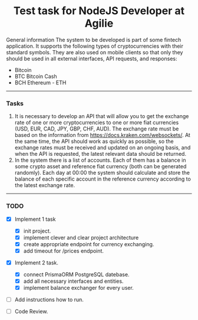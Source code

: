 
<h1 align="center">Test task for NodeJS Developer at Agilie</h1>

General information
The system to be developed is part of some fintech application. It supports the following
types of cryptocurrencies with their standard symbols. They are also used on mobile
clients so that only they should be used in all external interfaces, API requests, and
responses: 
 - Bitcoin 
 - BTC Bitcoin Cash 
 - BCH Ethereum - ETH
<hr>

### Tasks
1. It is necessary to develop an API that will allow you to get the exchange rate of one
or more cryptocurrencies to one or more fiat currencies (USD, EUR, CAD, JPY,
GBP, CHF, AUD). The exchange rate must be based on the information from
https://docs.kraken.com/websockets/. At the same time, the API should work as
quickly as possible, so the exchange rates must be received and updated on an
ongoing basis, and when the API is requested, the latest relevant data should be
returned.
2. In the system there is a list of accounts. Each of them has a balance in some
crypto asset and reference fiat currency (both can be generated randomly). Each
day at 00:00 the system should calculate and store the balance of each specific
account in the reference currency according to the latest exchange rate.
<hr>

### TODO
 - [x] Implement 1 task
	 - [x] init project.
	 - [x] implement clever and clear project architecture
	 - [x] create appropriate endpoint for currency exchanging.
	 - [x] add timeout for /prices endpoint.
 - [x] Implement 2 task.
	 - [x] connect PrismaORM PostgreSQL datebase.
	 - [x] add all necessary interfaces and entities.
	 - [x] implement balance exchanger for every user.
 - [ ] Add instructions how to run.
 - [ ] Code Review.


